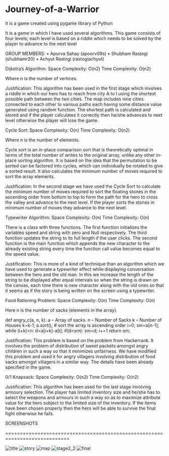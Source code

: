 # Journey-of-a-Warrior

It is a game created using pygame library of Python

It is a game in which I have used several algorithms. This game consists of four levels; each level is based on a riddle which needs to be solved by the player to advance to the next level

GROUP MEMBERS:
•	Apurva Sahay (apoorv09s)
•	Shubham Rastogi (shubhamr20)
•	Achyut Rastogi (rastogiachyut)

Dijkstra’s Algorithm:
Space Complexity:  O(n2)
Time Complexity: O(n2)

Where n is the number of vertices.

Justification:
This algorithm has been used in the first stage which involves a riddle in which our hero has to reach from city A to I using the shortest possible path between the two cities. The map includes nine cities connected to each other to various paths each having some distance value generated using random function. The shortest path is calculated and stored and if the player calculates it correctly then he/she advances to next level otherwise the player will lose the game.

Cycle Sort:
Space Complexity:  O(n)
Time Complexity: O(n2)

Where n is the number of elements.

Cycle sort is an in-place comparison sort that is theoretically optimal in terms of the total number of writes to the original array, unlike any other in-place sorting algorithm. It is based on the idea that the permutation to be sorted can be factored into cycles, which can individually be rotated to give a sorted result. It also calculates the minimum number of moves required to sort the array elements.

Justification:
In the second stage we have used the Cycle Sort to calculate the minimum number of moves required to sort the floating stones in the ascending order from bottom to top to form the path for the hero to cross the valley and advance to the next level. If the player sorts the stones in minimum number of moves they advance to the next level.

Typewriter Algorithm:
Space Complexity:  O(n)
Time Complexity: O(n)

There is a class with three functions. The first function initializes the variables speed and string with zero and Null respectively. The third function updates the string to its full length if the user clicks. The second function is the main function  which appends the new character to the already existing string every time the function call value becomes equal to the speed value.

Justification:
This is more of a kind of technique than an algorithm which we have used to generate a typewriter effect while displaying conversation between the hero and the old man. In this we increase the length of the string to be displayed after equal intervals so when the string is drawn on the canvas, each time there is new character along with the old ones so that it seems as if the story is being written on the screen using a typewriter.

Food Rationing Problem:
Space Complexity: O(n)
Time Complexity: O(n)

Here n is the number of sacks (elements in the array).

def angry_c(a, n, k):
  a – Array of sacks.
  n – Number of Sacks
  k – Number of Houses
    k=k-1;
    a.sort(); # sort the array is ascending order
    i=0;
    sm=a[n-1];
    while (i+k)<n:
        d=a[i+k]-a[i];
        if(d<sm):
            sm=d;
        i+=1
    return sm;

Justification:
This problem is based on the problem from Hackerrank. It involves the problem of distribution of sweet packets amongst angry children in such a way so that it minimizes unfairness. We have modified this problem and used it for angry villagers involving distribution of food sacks amongst villagers in a similar way. The details have been already specified in the game.

0/1 Knapsack:
Space Complexity: O(n2)
Time Complexity: O(n2)

Justification:
This algorithm has been used  for the last stage involving armoury selection. The player has limited inventory size and he/she has to select the weapons and armours in such a way so as to maximize attribute value for the hero subject to the limited size of the inventory. If the items have been chosen properly then the hero will be able to survive the final fight otherwise he fails.


SCREENSHOTS

============================================================================

![title](https://cloud.githubusercontent.com/assets/11174059/9405029/efcbf2ca-4811-11e5-8b9c-50e5cadeb178.jpg)
![story](https://cloud.githubusercontent.com/assets/11174059/9405033/f00ce492-4811-11e5-90d4-2127dcebc425.jpg)
![map](https://cloud.githubusercontent.com/assets/11174059/9405031/effbe458-4811-11e5-9320-7177f75d7698.jpg)
![stage2_2](https://cloud.githubusercontent.com/assets/11174059/9405030/effb61ea-4811-11e5-98b5-17c2f1d845ff.jpg)
![final](https://cloud.githubusercontent.com/assets/11174059/9405032/effe56de-4811-11e5-887d-9e3fe9b2ea21.jpg)



